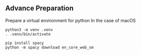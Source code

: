 ## Advance Preparation
Prepare a virtual environment for python
In the case of macOS
```
python3 -m venv .venv
. .venv/bin/activate
```

```
pip install spacy
python -m spacy download en_core_web_sm
```